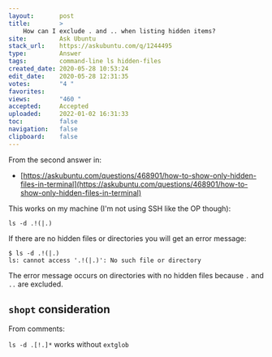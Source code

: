 ```yaml
---
layout:       post
title:        >
    How can I exclude . and .. when listing hidden items?
site:         Ask Ubuntu
stack_url:    https://askubuntu.com/q/1244495
type:         Answer
tags:         command-line ls hidden-files
created_date: 2020-05-28 10:53:24
edit_date:    2020-05-28 12:31:35
votes:        "4 "
favorites:    
views:        "460 "
accepted:     Accepted
uploaded:     2022-01-02 16:31:33
toc:          false
navigation:   false
clipboard:    false
---
```


From the second answer in:

- [https://askubuntu.com/questions/468901/how-to-show-only-hidden-files-in-terminal](https://askubuntu.com/questions/468901/how-to-show-only-hidden-files-in-terminal)

This works on my machine (I'm not using SSH like the OP though):

``` 
ls -d .!(|.)

```

If there are no hidden files or directories you will get an error message:

``` 
$ ls -d .!(|.)
ls: cannot access '.!(|.)': No such file or directory

```

The error message occurs on directories with no hidden files because `.` and `..` are excluded.

## `shopt` consideration

From comments:

`ls -d .[!.]*` works without `extglob`
